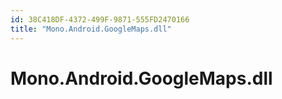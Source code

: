 ```yaml
---
id: 38C418DF-4372-499F-9871-555FD2470166
title: "Mono.Android.GoogleMaps.dll"
---
```


# Mono.Android.GoogleMaps.dll
